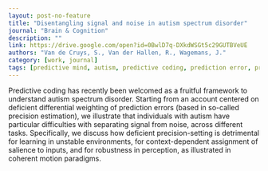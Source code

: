 ```yaml
---
layout: post-no-feature
title: "Disentangling signal and noise in autism spectrum disorder"
journal: "Brain & Cognition"
description: ""
link: https://drive.google.com/open?id=0BwlD7q-DXkdWSGt5c29GUTBVeUE
authors: "Van de Cruys, S., Van der Hallen, R., Wagemans, J."
category: [work, journal]
tags: [predictive mind, autism, predictive coding, prediction error, precision, perception, coherent motion, Bayes, precision]
---
```


Predictive coding has recently been welcomed as a fruitful framework to understand autism spectrum disorder. Starting from an account centered on deficient differential weighting of prediction errors (based in so-called precision estimation), we illustrate that individuals with autism have particular difficulties with separating signal from noise, across different tasks. Specifically, we discuss how deficient precision-setting is detrimental for learning in unstable environments, for context-dependent assignment of salience to inputs, and for robustness in perception, as illustrated in coherent motion paradigms.  
